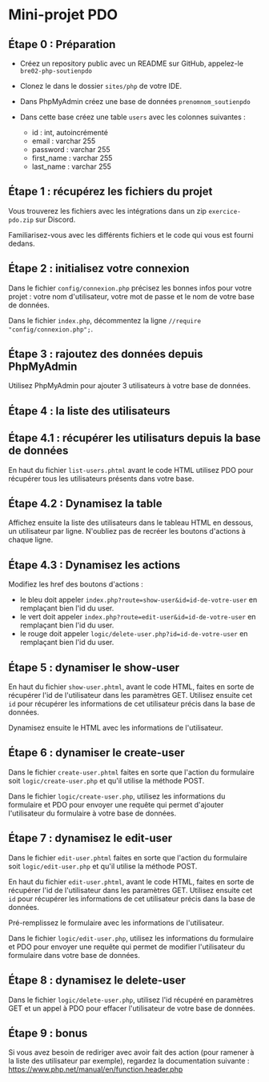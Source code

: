 # Mini-projet PDO

## Étape 0 : Préparation

- Créez un repository public avec un README sur GitHub, appelez-le `bre02-php-soutienpdo`
- Clonez le dans le dossier `sites/php` de votre IDE.

- Dans PhpMyAdmin créez une base de données `prenomnom_soutienpdo`
- Dans cette base créez une table `users` avec les colonnes suivantes :
	- id : int, autoincrémenté
	- email : varchar 255
	- password : varchar 255
	- first_name : varchar 255
	- last_name : varchar 255


## Étape 1 : récupérez les fichiers du projet

Vous trouverez les fichiers avec les intégrations dans un zip `exercice-pdo.zip` sur Discord.

Familiarisez-vous avec les différents fichiers et le code qui vous est fourni dedans.


## Étape 2 : initialisez votre connexion

Dans le fichier `config/connexion.php` précisez les bonnes infos pour votre projet : votre nom d'utilisateur, votre mot de passe et le nom de votre base de données.

Dans le fichier `index.php`, décommentez la ligne `//require "config/connexion.php";`.


## Étape 3 : rajoutez des données depuis PhpMyAdmin

Utilisez PhpMyAdmin pour ajouter 3 utilisateurs à votre base de données.


## Étape 4 : la liste des utilisateurs

## Étape 4.1 : récupérer les utilisaturs depuis la base de données

En haut du fichier `list-users.phtml` avant le code HTML utilisez PDO pour récupérer tous les utilisateurs présents dans votre base.

## Étape 4.2 : Dynamisez la table

Affichez ensuite la liste des utilisateurs dans le tableau HTML en dessous, un utilisateur par ligne. N'oubliez pas de recréer les boutons d'actions à chaque ligne.

## Étape 4.3 : Dynamisez les actions

Modifiez les href des boutons d'actions :

- le bleu doit appeler `index.php?route=show-user&id=id-de-votre-user` en remplaçant bien l'id du user.
- le vert doit appeler `index.php?route=edit-user&id=id-de-votre-user` en remplaçant bien l'id du user.
- le rouge doit appeler `logic/delete-user.php?id=id-de-votre-user` en remplaçant bien l'id du user.


## Étape 5 : dynamiser le show-user

En haut du fichier `show-user.phtml`, avant le code HTML, faites en sorte de récupérer l'id de l'utilisateur dans les paramètres GET. Utilisez ensuite cet `id` pour récupérer les informations de cet utilisateur précis dans la base de données.

Dynamisez ensuite le HTML avec les informations de l'utilisateur.


## Étape 6 : dynamiser le create-user

Dans le fichier `create-user.phtml` faites en sorte que l'action du formulaire soit `logic/create-user.php` et qu'il utilise la méthode POST.

Dans le fichier `logic/create-user.php`, utilisez les informations du formulaire et PDO pour envoyer une requête qui permet d'ajouter l'utilisateur du formulaire à votre base de données.


## Étape 7 : dynamisez le edit-user

Dans le fichier `edit-user.phtml` faites en sorte que l'action du formulaire soit `logic/edit-user.php` et qu'il utilise la méthode POST.

En haut du fichier `edit-user.phtml`, avant le code HTML, faites en sorte de récupérer l'id de l'utilisateur dans les paramètres GET. Utilisez ensuite cet `id` pour récupérer les informations de cet utilisateur précis dans la base de données.

Pré-remplissez le formulaire avec les informations de l'utilisateur.

Dans le fichier `logic/edit-user.php`, utilisez les informations du formulaire et PDO pour envoyer une requête qui permet de modifier l'utilisateur du formulaire dans votre base de données.


## Étape 8 : dynamisez le delete-user

Dans le fichier `logic/delete-user.php`, utilisez l'id récupéré en paramètres GET et un appel à PDO pour effacer l'utilisateur de votre base de données.


## Étape 9 : bonus

Si vous avez besoin de rediriger avec avoir fait des action (pour ramener à la liste des utilisateur par exemple), regardez la documentation suivante : https://www.php.net/manual/en/function.header.php
 